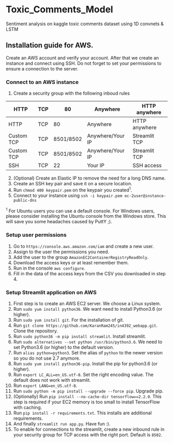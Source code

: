 # Toxic_Comments_Model
Sentiment analysis on kaggle toxic comments dataset using 1D convnets &amp; LSTM

## Installation guide for AWS.
Create an AWS account and verify your account. After that we create an instance and connect using SSH. Do not forget to set your permissions to ensure a connection to the server.

### Connect to an AWS instance
1. Create a security group with the following inboud rules

| HTTP       | TCP | 80   | Anywhere         | HTTP anywhere |
|------------|-----|------|------------------|---------------|
| HTTP       | TCP | 80   | Anywhere         | HTTP anywhere |
| Custom TCP | TCP | 8501/8502 | Anywhere/Your IP | Streamlit TCP |
| Custom TCP | TCP | 8501/8502 | Anywhere/Your IP | Streamlit TCP |
| SSH        | TCP | 22   | Your IP          | SSH access    |

2. (Optional) Create an Elastic IP to remove the need for a long DNS name.
3. Create an SSH key pair and save it on a secure location.
4. Run `chmod 400 keypair.pem` on the keypair you created<sup>1</sup>.
5. Connect to your instance using `ssh -i keypair.pem ec-2user@instance-public-dns`

<sup>1</sup> For Ubuntu users you can use a default console. For Windows users, please consider installing the Ubuntu console from the Windows store. This will save you some headaches caused by PuttY ;).

### Setup user permissions
1. Go to `https://console.aws.amazon.com/iam` and create a new user.
2. Assign to the user the permissions you need.
3. Add the user to the group `AmazonEC2ContainerRegistryReadOnly`.
4. Download the access keys or at least remember them.
5. Run in the console `aws configure`.
6. Fill in the data of the access keys from the CSV you downloaded in step 4.

### Setup Streamlit application on AWS
1. First step is to create an AWS EC2 server. We choose a Linux system.
2. Run `sudo yum install python36`. We want need to install Python3.6 (or higher).
3. Run `sudo yum install git`. For the installation of git.
4. Run `git clone https://github.com/KaranRam245/in4392_webapp.git`. Clone the repository.
5. Run `sudo python36 -m pip install streamlit`. Install streamlit.
6. Run `sudo alternatives --set python /usr/bin/python3.6`. We need to set Python3.6 (or higher) to the default version.
7. Run `alias python=python3`. Set the alias of `python` to the newer version so you do not use 2.7 anymore.
8. Run `sudo yum install python36-pip`. Install the pip for python3.6 (or higher).
9. Run `export LC_ALL=en_US.utf-8`. Set the right encoding value. The default does not work with streamlit.
10. Run `export LANG=en_US.utf-8`.
11. Run `sudo python -m pip install --upgrade --force pip`. Upgrade pip.
12. (Optionally) Run `pip install --no-cache-dir tensorflow==2.2.0`. This step is required if your EC2 memory is too small to install TensorFlow with caching.
13. Run `pip install -r requirements.txt`. This installs are additional requirements.
14. And finally `streamlit run app.py`. Have fun :).
15. To enable for connections to the streamlit, create a new inbound rule in your security group for TCP access with the right port. Default is `8502`.
